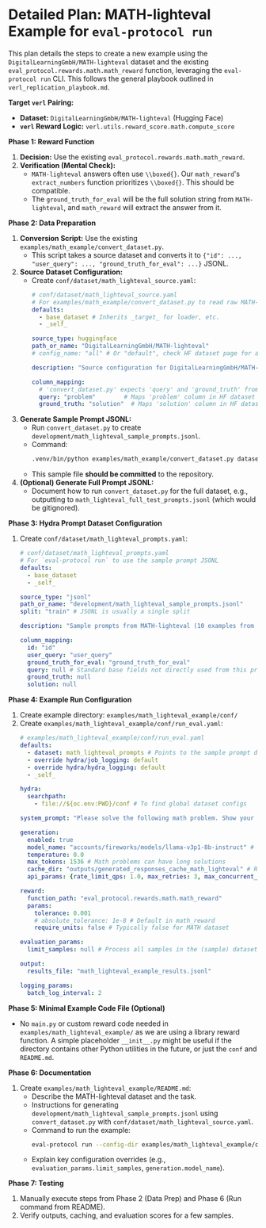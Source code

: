 # Detailed Plan: MATH-lighteval Example for `eval-protocol run`

This plan details the steps to create a new example using the `DigitalLearningGmbH/MATH-lighteval` dataset and the existing `eval_protocol.rewards.math.math_reward` function, leveraging the `eval-protocol run` CLI. This follows the general playbook outlined in `verl_replication_playbook.md`.

**Target `verl` Pairing:**
*   **Dataset:** `DigitalLearningGmbH/MATH-lighteval` (Hugging Face)
*   **`verl` Reward Logic:** `verl.utils.reward_score.math.compute_score`

**Phase 1: Reward Function**
1.  **Decision:** Use the existing `eval_protocol.rewards.math.math_reward`.
2.  **Verification (Mental Check):**
    *   `MATH-lighteval` answers often use `\\boxed{}`. Our `math_reward`'s `extract_numbers` function prioritizes `\\boxed{}`. This should be compatible.
    *   The `ground_truth_for_eval` will be the full solution string from `MATH-lighteval`, and `math_reward` will extract the answer from it.

**Phase 2: Data Preparation**
1.  **Conversion Script:** Use the existing `examples/math_example/convert_dataset.py`.
    *   This script takes a source dataset and converts it to `{"id": ..., "user_query": ..., "ground_truth_for_eval": ...}` JSONL.
2.  **Source Dataset Configuration:**
    *   Create `conf/dataset/math_lighteval_source.yaml`:
        ```yaml
        # conf/dataset/math_lighteval_source.yaml
        # For examples/math_example/convert_dataset.py to read raw MATH-lighteval
        defaults:
          - base_dataset # Inherits _target_ for loader, etc.
          - _self_

        source_type: huggingface
        path_or_name: "DigitalLearningGmbH/MATH-lighteval"
        # config_name: "all" # Or "default", check HF dataset page for available configs. Assume default if not specified.

        description: "Source configuration for DigitalLearningGmbH/MATH-lighteval dataset."

        column_mapping:
          # 'convert_dataset.py' expects 'query' and 'ground_truth' from its source config's mapping
          query: "problem"        # Maps 'problem' column in HF dataset to 'query' for convert_dataset.py
          ground_truth: "solution"  # Maps 'solution' column in HF dataset to 'ground_truth' for convert_dataset.py
        ```
3.  **Generate Sample Prompt JSONL:**
    *   Run `convert_dataset.py` to create `development/math_lighteval_sample_prompts.jsonl`.
    *   Command:
        ```bash
        .venv/bin/python examples/math_example/convert_dataset.py dataset=math_lighteval_source dataset.split=test output.file_path=development/math_lighteval_sample_prompts.jsonl dataset.max_samples=10
        ```
    *   This sample file **should be committed** to the repository.
4.  **(Optional) Generate Full Prompt JSONL:**
    *   Document how to run `convert_dataset.py` for the full dataset, e.g., outputting to `math_lighteval_full_test_prompts.jsonl` (which would be gitignored).

**Phase 3: Hydra Prompt Dataset Configuration**
1.  Create `conf/dataset/math_lighteval_prompts.yaml`:
    ```yaml
    # conf/dataset/math_lighteval_prompts.yaml
    # For `eval-protocol run` to use the sample prompt JSONL
    defaults:
      - base_dataset
      - _self_

    source_type: "jsonl"
    path_or_name: "development/math_lighteval_sample_prompts.jsonl"
    split: "train" # JSONL is usually a single split

    description: "Sample prompts from MATH-lighteval (10 examples from test set)."

    column_mapping:
      id: "id"
      user_query: "user_query"
      ground_truth_for_eval: "ground_truth_for_eval"
      query: null # Standard base fields not directly used from this pre-formatted file
      ground_truth: null
      solution: null
    ```

**Phase 4: Example Run Configuration**
1.  Create example directory: `examples/math_lighteval_example/conf/`
2.  Create `examples/math_lighteval_example/conf/run_eval.yaml`:
    ```yaml
    # examples/math_lighteval_example/conf/run_eval.yaml
    defaults:
      - dataset: math_lighteval_prompts # Points to the sample prompt dataset config
      - override hydra/job_logging: default
      - override hydra/hydra_logging: default
      - _self_

    hydra:
      searchpath:
        - file://${oc.env:PWD}/conf # To find global dataset configs

    system_prompt: "Please solve the following math problem. Show your reasoning steps clearly. Enclose your final numerical answer in \\boxed{} tags."

    generation:
      enabled: true
      model_name: "accounts/fireworks/models/llama-v3p1-8b-instruct" # Or another suitable model
      temperature: 0.0
      max_tokens: 1536 # Math problems can have long solutions
      cache_dir: "outputs/generated_responses_cache_math_lighteval" # Relative to Hydra run output dir
      api_params: {rate_limit_qps: 1.0, max_retries: 3, max_concurrent_requests: 5}

    reward:
      function_path: "eval_protocol.rewards.math.math_reward"
      params:
        tolerance: 0.001
        # absolute_tolerance: 1e-8 # Default in math_reward
        require_units: false # Typically false for MATH dataset

    evaluation_params:
      limit_samples: null # Process all samples in the (sample) dataset by default

    output:
      results_file: "math_lighteval_example_results.jsonl"

    logging_params:
      batch_log_interval: 2
    ```

**Phase 5: Minimal Example Code File (Optional)**
*   No `main.py` or custom reward code needed in `examples/math_lighteval_example/` as we are using a library reward function. A simple placeholder `__init__.py` might be useful if the directory contains other Python utilities in the future, or just the `conf` and `README.md`.

**Phase 6: Documentation**
1.  Create `examples/math_lighteval_example/README.md`:
    *   Describe the MATH-lighteval dataset and the task.
    *   Instructions for generating `development/math_lighteval_sample_prompts.jsonl` using `convert_dataset.py` with `conf/dataset/math_lighteval_source.yaml`.
    *   Command to run the example:
        ```bash
        eval-protocol run --config-dir examples/math_lighteval_example/conf --config-name run_eval
        ```
    *   Explain key configuration overrides (e.g., `evaluation_params.limit_samples`, `generation.model_name`).

**Phase 7: Testing**
1.  Manually execute steps from Phase 2 (Data Prep) and Phase 6 (Run command from README).
2.  Verify outputs, caching, and evaluation scores for a few samples.
